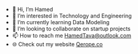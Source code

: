 
- 👋 Hi, I’m Hamed
- 👀 I’m interested in Technology and Engineering
- 🌱 I’m currently learning Data Modeling
- 💞️ I’m looking to collaborate on startup projects
- 📫 How to reach me HamedTava@outlook.com
- 🌐 Check out my website [Qerope.co](https://Qerope.co)

<!---
Qerope/Qerope is a ✨ special ✨ repository because its `README.md` (this file) appears on your GitHub profile.
You can click the Preview link to take a look at your changes.
--->
